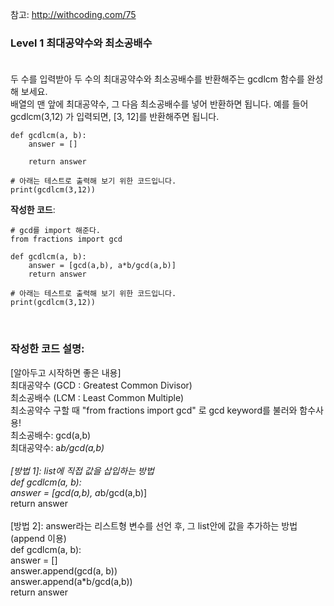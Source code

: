참고: http://withcoding.com/75 <br>

### <strong>Level 1 최대공약수와 최소공배수</strong><br><br>
두 수를 입력받아 두 수의 최대공약수와 최소공배수를 반환해주는 gcdlcm 함수를 완성해 보세요. <br>
배열의 맨 앞에 최대공약수, 그 다음 최소공배수를 넣어 반환하면 됩니다. 예를 들어 gcdlcm(3,12) 가 입력되면, [3, 12]를 반환해주면 됩니다.<br>

<pre><code>def gcdlcm(a, b):
    answer = []

    return answer

# 아래는 테스트로 출력해 보기 위한 코드입니다.
print(gcdlcm(3,12))
</code></pre>

<strong>작성한 코드</strong>: <br>
<pre><code># gcd를 import 해준다.
from fractions import gcd

def gcdlcm(a, b):
    answer = [gcd(a,b), a*b/gcd(a,b)]
    return answer

# 아래는 테스트로 출력해 보기 위한 코드입니다.
print(gcdlcm(3,12))
</code></pre>
<br>

### <strong>작성한 코드 설명</strong>:
[알아두고 시작하면 좋은 내용]<br>
최대공약수 (GCD : Greatest Common Divisor) <br>
최소공배수 (LCM : Least Common Multiple) <br>
최소공약수 구할 때 "from fractions import gcd" 로 gcd keyword를 불러와 함수사용!<br>
최소공배수: gcd(a,b)<br>
최대공약수: a*b/gcd(a,b)<br>
<br>
[방법 1]: list에 직접 값을 삽입하는 방법 <br>
def gcdlcm(a, b): <br>
    answer = [gcd(a,b), a*b/gcd(a,b)] <br>
    return answer<br>
<br>
[방법 2]: answer라는 리스트형 변수를 선언 후, 그 list안에 값을 추가하는 방법(append 이용) <br>
def gcdlcm(a, b): <br>
    answer = [] <br>
    answer.append(gcd(a, b)) <br>
    answer.append(a*b/gcd(a,b)) <br>
    return answer<br> 
    <br>

